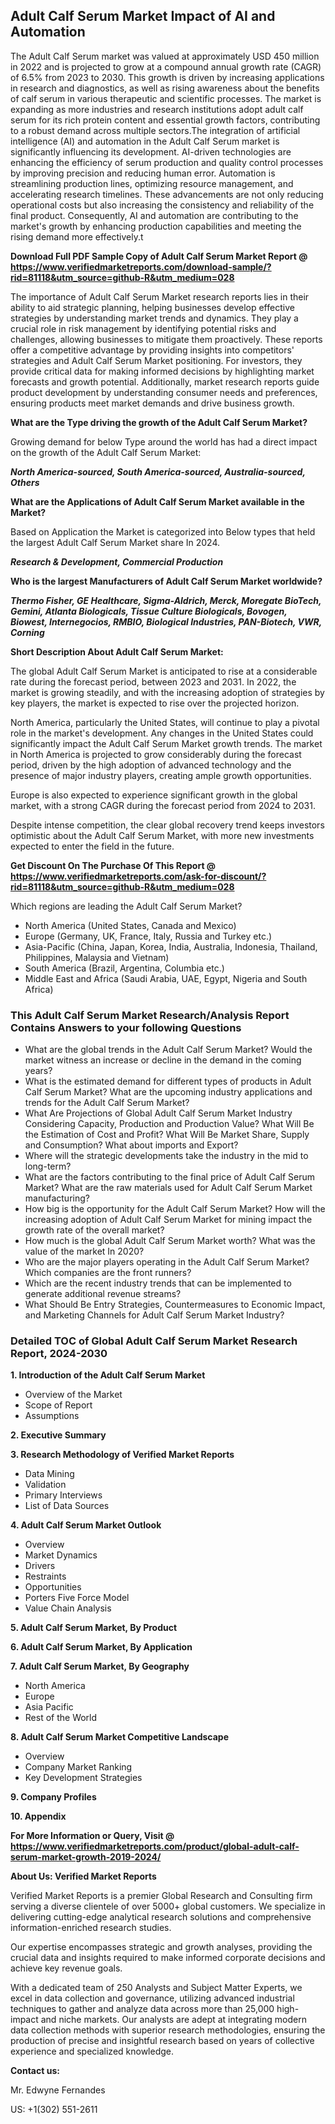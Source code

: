 <h2>Adult Calf Serum Market Impact of AI and Automation</h2>The Adult Calf Serum market was valued at approximately USD 450 million in 2022 and is projected to grow at a compound annual growth rate (CAGR) of 6.5% from 2023 to 2030. This growth is driven by increasing applications in research and diagnostics, as well as rising awareness about the benefits of calf serum in various therapeutic and scientific processes. The market is expanding as more industries and research institutions adopt adult calf serum for its rich protein content and essential growth factors, contributing to a robust demand across multiple sectors.The integration of artificial intelligence (AI) and automation in the Adult Calf Serum market is significantly influencing its development. AI-driven technologies are enhancing the efficiency of serum production and quality control processes by improving precision and reducing human error. Automation is streamlining production lines, optimizing resource management, and accelerating research timelines. These advancements are not only reducing operational costs but also increasing the consistency and reliability of the final product. Consequently, AI and automation are contributing to the market's growth by enhancing production capabilities and meeting the rising demand more effectively.t</p><p id="" class=""><strong>Download Full PDF Sample Copy of Adult Calf Serum Market Report @ <a href="https://www.verifiedmarketreports.com/download-sample/?rid=81118&utm_source=github-R&utm_medium=028" target="_blank">https://www.verifiedmarketreports.com/download-sample/?rid=81118&utm_source=github-R&utm_medium=028</a></strong></p><p>The importance of&nbsp;Adult Calf Serum Market research reports lies in their ability to aid strategic planning, helping businesses develop effective strategies by understanding market trends and dynamics. They play a crucial role in risk management by identifying potential risks and challenges, allowing businesses to mitigate them proactively. These reports offer a competitive advantage by providing insights into competitors' strategies and Adult Calf Serum Market positioning. For investors, they provide critical data for making informed decisions by highlighting market forecasts and growth potential. Additionally, market research reports guide product development by understanding consumer needs and preferences, ensuring products meet market demands and drive business growth.</p><p><strong>What are the&nbsp;Type driving the growth of the Adult Calf Serum Market?</strong></p><p id="" class="">Growing demand for below Type around the world has had a direct impact on the growth of the Adult Calf Serum Market:</p><em><strong>North America-sourced, South America-sourced, Australia-sourced, Others</strong></em></p><strong>What are the&nbsp;Applications&nbsp;of Adult Calf Serum Market available in the Market?</strong></p><p id="" class="">Based on Application the Market is categorized into Below types that held the largest Adult Calf Serum Market share In 2024.</p><em><strong>Research & Development, Commercial Production</strong></em></p><strong>Who is the largest Manufacturers of Adult Calf Serum Market worldwide?</strong></p><p><em><strong>Thermo Fisher, GE Healthcare, Sigma-Aldrich, Merck, Moregate BioTech, Gemini, Atlanta Biologicals, Tissue Culture Biologicals, Bovogen, Biowest, Internegocios, RMBIO, Biological Industries, PAN-Biotech, VWR, Corning</strong></em></p><p id="" class=""><strong>Short Description About Adult Calf Serum Market:</strong></p><p>The global Adult Calf Serum Market is anticipated to rise at a considerable rate during the forecast period, between 2023 and 2031. In 2022, the market is growing steadily, and with the increasing adoption of strategies by key players, the market is expected to rise over the projected horizon.</p><p>North America, particularly the United States, will continue to play a pivotal role in the market's development. Any changes in the United States could significantly impact the Adult Calf Serum Market growth trends. The market in North America is projected to grow considerably during the forecast period, driven by the high adoption of advanced technology and the presence of major industry players, creating ample growth opportunities.</p><p>Europe is also expected to experience significant growth in the global market, with a strong CAGR during the forecast period from 2024 to 2031.</p><p>Despite intense competition, the clear global recovery trend keeps investors optimistic about the Adult Calf Serum Market, with more new investments expected to enter the field in the future.</p><p id="" class=""><strong>Get Discount On The Purchase Of This Report @ <a href="https://www.verifiedmarketreports.com/ask-for-discount/?rid=81118&utm_source=github-R&utm_medium=028" target="_blank">https://www.verifiedmarketreports.com/ask-for-discount/?rid=81118&utm_source=github-R&utm_medium=028</a></strong></p>Which regions are leading the Adult Calf Serum Market?</p><ul><li>North America (United States, Canada and Mexico)</li><li>Europe (Germany, UK, France, Italy, Russia and Turkey etc.)</li><li>Asia-Pacific (China, Japan, Korea, India, Australia, Indonesia, Thailand, Philippines, Malaysia and Vietnam)</li><li>South America (Brazil, Argentina, Columbia etc.)</li><li>Middle East and Africa (Saudi Arabia, UAE, Egypt, Nigeria and South Africa)</li></ul><h3 id="" class="">This Adult Calf Serum Market Research/Analysis Report Contains Answers to your following Questions</h3><ul><li>What are the global trends in the Adult Calf Serum Market? Would the market witness an increase or decline in the demand in the coming years?</li><li>What is the estimated demand for different types of products in Adult Calf Serum Market? What are the upcoming industry applications and trends for the Adult Calf Serum Market?</li><li>What Are Projections of Global Adult Calf Serum Market Industry Considering Capacity, Production and Production Value? What Will Be the Estimation of Cost and Profit? What Will Be Market Share, Supply and Consumption? What about imports and Export?</li><li>Where will the strategic developments take the industry in the mid to long-term?</li><li>What are the factors contributing to the final price of Adult Calf Serum Market? What are the raw materials used for Adult Calf Serum Market manufacturing?</li><li>How big is the opportunity for the Adult Calf Serum Market? How will the increasing adoption of Adult Calf Serum Market for mining impact the growth rate of the overall market?</li><li>How much is the global Adult Calf Serum Market worth? What was the value of the market In 2020?</li><li>Who are the major players operating in the Adult Calf Serum Market? Which companies are the front runners?</li><li>Which are the recent industry trends that can be implemented to generate additional revenue streams?</li><li>What Should Be Entry Strategies, Countermeasures to Economic Impact, and Marketing Channels for Adult Calf Serum Market Industry?</li></ul><h3 id="" class="">Detailed TOC of Global Adult Calf Serum Market Research Report, 2024-2030</h3><p id="" class=""><strong>1. Introduction of the Adult Calf Serum Market</strong></p><ul><li>Overview of the Market</li><li>Scope of Report</li><li>Assumptions</li></ul><p id="" class=""><strong>2. Executive Summary</strong></p><p id="" class=""><strong>3. Research Methodology of Verified Market Reports</strong></p><ul><li>Data Mining</li><li>Validation</li><li>Primary Interviews</li><li>List of Data Sources</li></ul><p id="" class=""><strong>4. Adult Calf Serum Market Outlook</strong></p><ul><li>Overview</li><li>Market Dynamics</li><li>Drivers</li><li>Restraints</li><li>Opportunities</li><li>Porters Five Force Model</li><li>Value Chain Analysis</li></ul><p id="" class=""><strong>5. Adult Calf Serum Market, By Product</strong></p><p id="" class=""><strong>6. Adult Calf Serum Market, By Application</strong></p><p id="" class=""><strong>7. Adult Calf Serum Market, By Geography</strong></p><ul><li>North America</li><li>Europe</li><li>Asia Pacific</li><li>Rest of the World</li></ul><p id="" class=""><strong>8. Adult Calf Serum Market Competitive Landscape</strong></p><ul><li>Overview</li><li>Company Market Ranking</li><li>Key Development Strategies</li></ul><p id="" class=""><strong>9. Company Profiles</strong></p><p id="" class=""><strong>10. Appendix</strong></p><p id="" class=""><strong>For More Information or Query, Visit @ <a href="https://www.verifiedmarketreports.com/product/global-adult-calf-serum-market-growth-2019-2024/" target="_blank">https://www.verifiedmarketreports.com/product/global-adult-calf-serum-market-growth-2019-2024/</a></strong></p><p id="" class=""><strong>About Us: Verified Market Reports</strong></p><p id="" class="">Verified Market Reports is a premier Global Research and Consulting firm serving a diverse clientele of over 5000+ global customers. We specialize in delivering cutting-edge analytical research solutions and comprehensive information-enriched research studies.</p><p id="" class="">Our expertise encompasses strategic and growth analyses, providing the crucial data and insights required to make informed corporate decisions and achieve key revenue goals.</p><p id="" class="">With a dedicated team of 250 Analysts and Subject Matter Experts, we excel in data collection and governance, utilizing advanced industrial techniques to gather and analyze data across more than 25,000 high-impact and niche markets. Our analysts are adept at integrating modern data collection methods with superior research methodologies, ensuring the production of precise and insightful research based on years of collective experience and specialized knowledge.</p><p id="" class=""><strong>Contact us:</strong></p><p id="" class="">Mr. Edwyne Fernandes</p><p id="" class="">US: +1(302) 551-2611</p>